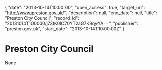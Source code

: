 {
  "date": "2013-10-14T10:00:00", 
  "open_access": true, 
  "target_url": "http://www.preston.gov.uk/", 
  "description": null, 
  "end_date": null, 
  "title": "Preston City Council", 
  "record_id": "20131014T100000/j73tK0lC70YT2aG7KBqyYA==", 
  "publisher": "preston.gov.uk", 
  "start_date": "2013-10-14T10:00:00Z"
}

# Preston City Council

None